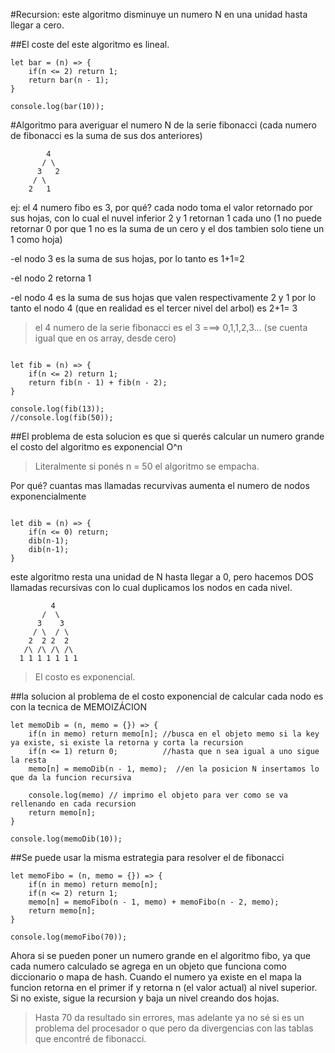 
#Recursion: este algoritmo disminuye un numero N en una unidad hasta llegar a cero. 

##El coste del este algoritmo es lineal.


```
let bar = (n) => {
    if(n <= 2) return 1;
    return bar(n - 1);
}

console.log(bar(10));

```



#Algoritmo para averiguar el numero N de la serie fibonacci (cada numero de fibonacci es la suma de sus dos anteriores)

```
        4
       / \
      3   2
     / \
    2   1
```

ej: el 4 numero fibo es 3, por qué? cada nodo toma el valor retornado por sus hojas, con lo cual el nuvel inferior
2 y 1 retornan 1 cada uno (1 no puede retornar 0 por que 1 no es la suma de un cero y el dos tambien solo tiene un 1 como hoja)

-el nodo 3 es la suma de sus hojas, por lo tanto es 1+1=2

-el nodo 2 retorna 1

-el nodo 4 es la suma de sus hojas que valen respectivamente 2 y 1 por lo tanto el nodo 4 
(que en realidad es el tercer nivel del arbol) es 2+1= 3

>el 4 numero de la serie fibonacci es el 3  ===> 0,1,1,2,3... (se cuenta igual que en os array, desde cero)


```

let fib = (n) => {
    if(n <= 2) return 1;
    return fib(n - 1) + fib(n - 2);
}

console.log(fib(13));
//console.log(fib(50));
```


##El problema de esta solucion es que si querés calcular un numero grande el costo del algoritmo es exponencial O^n

>Literalmente si ponés n = 50 el algoritmo se empacha.

Por qué? cuantas mas llamadas recurvivas aumenta el numero de nodos exponencialmente

```

let dib = (n) => {
    if(n <= 0) return;
    dib(n-1);
    dib(n-1); 
}

```

este algoritmo resta una unidad de N hasta llegar a 0, pero hacemos DOS llamadas recursivas 
con lo cual duplicamos los nodos en cada nivel.

```
         4
       /  \
      3    3
     / \  / \
    2  2 2  2
   /\ /\ /\ /\
  1 1 1 1 1 1 1
```

>El costo es exponencial.



##la solucion al problema de el costo exponencial de calcular cada nodo es con la tecnica de MEMOIZÁCION


```
let memoDib = (n, memo = {}) => {
    if(n in memo) return memo[n]; //busca en el objeto memo si la key ya existe, si existe la retorna y corta la recursion
    if(n <= 1) return 0;          //hasta que n sea igual a uno sigue la resta
    memo[n] = memoDib(n - 1, memo);  //en la posicion N insertamos lo que da la funcion recursiva
   
    console.log(memo) // imprimo el objeto para ver como se va rellenando en cada recursion  
    return memo[n];
}

console.log(memoDib(10));
```

##Se puede usar la misma estrategia para resolver el de fibonacci

```
let memoFibo = (n, memo = {}) => {
    if(n in memo) return memo[n];
    if(n <= 2) return 1;
    memo[n] = memoFibo(n - 1, memo) + memoFibo(n - 2, memo);
    return memo[n];
}

console.log(memoFibo(70));
```

Ahora si se pueden poner un numero grande en el algoritmo fibo, ya que cada numero calculado se agrega en un objeto que funciona 
como diccionario o mapa de hash. Cuando el numero ya existe en el mapa la funcion retorna en el primer if y
retorna n (el valor actual) al nivel superior. Si no existe, sigue la recursion y baja un nivel creando dos hojas.

>Hasta 70 da resultado sin errores, mas adelante ya no sé si es un problema del procesador o que pero da divergencias 
con las tablas que encontré de fibonacci.

